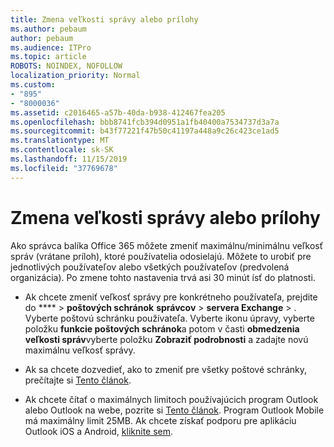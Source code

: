 ```yaml
---
title: Zmena veľkosti správy alebo prílohy
ms.author: pebaum
author: pebaum
ms.audience: ITPro
ms.topic: article
ROBOTS: NOINDEX, NOFOLLOW
localization_priority: Normal
ms.custom:
- "895"
- "8000036"
ms.assetid: c2016465-a57b-40da-b938-412467fea205
ms.openlocfilehash: bbb8741fcb394d0951a1fb40400a7534737d3a7a
ms.sourcegitcommit: b43f77221f47b50c41197a448a9c26c423ce1ad5
ms.translationtype: MT
ms.contentlocale: sk-SK
ms.lasthandoff: 11/15/2019
ms.locfileid: "37769678"
---
```

# <a name="changing-message-or-attachment-size"></a>Zmena veľkosti správy alebo prílohy

Ako správca balíka Office 365 môžete zmeniť maximálnu/minimálnu veľkosť správ (vrátane príloh), ktoré používatelia odosielajú. Môžete to urobiť pre jednotlivých používateľov alebo všetkých používateľov (predvolená organizácia). Po zmene tohto nastavenia trvá asi 30 minút ísť do platnosti.
  
- Ak chcete zmeniť veľkosť správy pre konkrétneho používateľa, prejdite do **** \> **poštových schránok** **správcov** \> **servera Exchange** \> . Vyberte poštovú schránku používateľa. Vyberte ikonu úpravy, vyberte položku **funkcie poštových schránok**a potom v časti **obmedzenia veľkosti správ**vyberte položku **Zobraziť podrobnosti** a zadajte novú maximálnu veľkosť správy.

- Ak sa chcete dozvedieť, ako to zmeniť pre všetky poštové schránky, prečítajte si [Tento článok](https://www.microsoft.com/microsoft-365/blog/2015/04/15/office-365-now-supports-larger-email-messages-up-to-150-mb/).

- Ak chcete čítať o maximálnych limitoch používajúcich program Outlook alebo Outlook na webe, pozrite si [Tento článok](https://technet.microsoft.com/library/exchange-online-limits.aspx#MessageLimits). Program Outlook Mobile má maximálny limit 25MB. Ak chcete získať podporu pre aplikáciu Outlook iOS a Android, [kliknite sem](https://support.office.com/article/Get-in-app-help-for-Outlook-for-iOS-and-Android-218a22d1-9fa5-4889-b689-de1c63493243).
